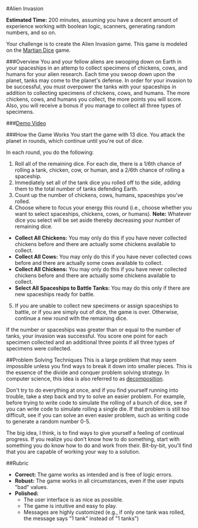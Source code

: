 #Alien Invasion

**Estimated Time:** 200 minutes, assuming you have a decent amount of experience working with boolean logic, scanners, generating random numbers, and so on.

Your challenge is to create the Alien Invasion game. This game is modeled on the [Martian Dice](http://boardgamegeek.com/boardgame/99875/martian-dice) game.

###Overview
You and your fellow aliens are swooping down on Earth in your spaceships in an attemp to collect specimens of chickens, cows, and humans for your alien research. Each time you swoop down upon the planet, tanks may come to the planet's defense. In order for your invasion to be successful, you must overpower the tanks with your spaceships in addition to collecting specimens of chickens, cows, and humans. The more chickens, cows, and humans you collect, the more points you will score. Also, you will receive a bonus if you manage to collect all three types of specimens.

###[Demo Video]()

###How the Game Works
You start the game with 13 dice. You attack the planet in rounds, which continue until you're out of dice.

In each round, you do the following:

1. Roll all of the remaining dice. For each die, there is a 1/6th chance of rolling a tank, chicken, cow, or human, and a 2/6th chance of rolling a spaceship.
2. Immediately set all of the tank dice you rolled off to the side, adding them to the total number of tanks defending Earth.
3. Count up the number of chickens, cows, humans, spaceships you've rolled.
4. Choose where to focus your energy this round (i.e., choose whether you want to select spaceships, chickens, cows, or humans). **Note:** Whatever dice you select will be set aside thereby decreasing your number of remaining dice.
  * **Collect All Chickens:** You may only do this if you have never collected chickens before and there are actually some chickens available to collect.
  * **Collect All Cows:** You may only do this if you have never collected cows before and there are actually some cows available to collect.
  * **Collect All Chickens:** You may only do this if you have never collected chickens before and there are actually some chickens available to collect.
  * **Select All Spaceships to Battle Tanks:** You may do this only if there are new spaceships ready for battle.
5. If you are unable to collect new specimens or assign spaceships to battle, or if you are simply out of dice, the game is over. Otherwise, continue a new round with the remaining dice.

If the number or spaceships was greater than or equal to the number of tanks, your invasion was successful. You score one point for each specimen collected and an additional three points if all three types of specimens were collected.

##Problem Solving Techniques
This is a large problem that may seem impossible unless you find ways to break it down into smaller pieces. This is the essence of the divide and conquer problem solving strategy. In computer science, this idea is also referred to as [decomposition](http://en.wikipedia.org/wiki/Decomposition_(computer_science)).

Don't try to do everything at once, and if you find yourself running into trouble, take a step back and try to solve an easier problem. For example, before trying to write code to simulate the rolling of a bunch of dice, see if you can write code to simulate rolling a single die. If that problem is still too difficult, see if you can solve an even easier problem, such as writing code to generate a random number 0-5.

The big idea, I think, is to find ways to give yourself a feeling of continual progress. If you realize you don't know how to do something, start with something you do know how to do and work from their. Bit-by-bit, you'll find that you are capable of working your way to a solution.

##Rubric
* **Correct:** The game works as intended and is free of logic errors.
* **Robust:** The game works in all circumstances, even if the user inputs "bad" values.
* **Polished:**
  * The user interface is as nice as possible.
  * The game is intuitive and easy to play.
  * Messages are highly customized (e.g., if only one tank was rolled, the message says "1 tank" instead of "1 tanks")
